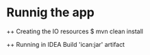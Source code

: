 Runnig the app
===========

++ Creating the IO resources
$ mvn clean install

++ Running in IDEA
Build 'ican:jar' artifact